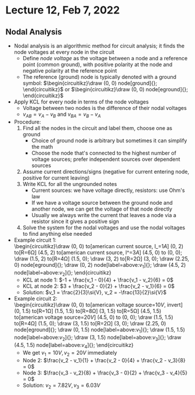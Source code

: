 # Lecture 12, Feb 7, 2022

## Nodal Analysis

* Nodal analysis is an algorithmic method for circuit analysis; it finds the node voltages at every node in the circuit
	* Define *node voltage* as the voltage between a node and a reference point (common ground), with positive polarity at the node and negative polarity at the reference point
	* The reference (ground) node is typically denoted with a ground symbol: $\begin{circuitikz}\draw (0, 0) node[ground]{}; \end{circuitikz}$ or $\begin{circuitikz}\draw (0, 0) node[eground]{}; \end{circuitikz}$
* Apply KCL for every node in terms of the node voltages
	* Voltage between two nodes is the difference of their nodal voltages
	* $v_{AB} = v_A - v_B$ and $v_{BA} = v_B - v_A$
* Procedure:
	1. Find all the nodes in the circuit and label them, choose one as ground
		* Choice of ground node is arbitrary but sometimes it can simplify the math
		* Choose the node that's connected to the highest number of voltage sources; prefer independent sources over dependent sources
	2. Assume current directions/signs (negative for current entering node, positive for current leaving)
	3. Write KCL for all the ungrounded notes
		* Current sources: we have voltage directly, resistors: use Ohm's law
		* If we have a voltage source between the ground node and another node, we can get the voltage of that node directly
		* Usually we always write the current that leaves a node via a resistor since it gives a positive sign
	4. Solve the system for the nodal voltages and use the nodal voltages to find anything else needed
* Example circuit 1:\
  \begin{circuitikz}\draw (0, 0) to[american current source, l_=$1\si{A}$] (0, 2) to[R=$6\si{\ohm}$] (4.5, 2) to[american current source, l^=$3\si{A}$] (4.5, 0) to (0, 0); \draw (1.5, 2) to[R=$4\si{\ohm}$] (1.5, 0); \draw (3, 2) to[R=$2\si{\ohm}$] (3, 0); \draw (2.25, 0) node[eground]{}; \draw (0, 2) node[label=above:$v_1$]{}; \draw (4.5, 2) node[label=above:$v_2$]{}; \end{circuitikz}
	* KCL at node 1: $-1 + \frac{v_1 - 0}{4} + \frac{v_1 - v_2}{6} = 0$
	* KCL at node 2: $3 + \frac{v_2 - 0}{2} + \frac{v_2 - v_1}{6} = 0$
	* Solution: $v_1 = \frac{2}{3}\si{V}, v_2 = -\frac{13}{2}\si{V}$
* Example circuit 2:\
  \begin{circuitikz}\draw (0, 0) to[american voltage source=$10\si{V}$, invert] (0, 1.5) to[R=$1\si\ohm$] (1.5, 1.5) to[R=$8\si\ohm$] (3, 1.5) to[R=$5\si\ohm$] (4.5, 1.5) to[american voltage source=$20\si{V}$] (4.5, 0) to (0, 0); \draw (1.5, 1.5) to[R=$4\si\ohm$] (1.5, 0); \draw (3, 1.5) to[R=$2\si\ohm$] (3, 0); \draw (2.25, 0) node[eground]{}; \draw (0, 1.5) node[label=above:$v_1$]{}; \draw (1.5, 1.5) node[label=above:$v_2$]{}; \draw (3, 1.5) node[label=above:$v_3$]{}; \draw (4.5, 1.5) node[label=above:$v_4$]{}; \end{circuitikz}
	* We get $v_1 = 10\si{V}, v_2 = 20\si{V}$ immediately
	* Node 2: $\frac{v_2 - v_1}{1} + \frac{v_2 - 0}{4} + \frac{v_2 - v_3}{8} = 0$
	* Node 3: $\frac{v_3 - v_2}{8} + \frac{v_3 - 0}{2} + \frac{v_3 - v_4}{5} = 0$
	* Solution: $v_2 = 7.82\si{V}, v_3 = 6.03\si{V}$

